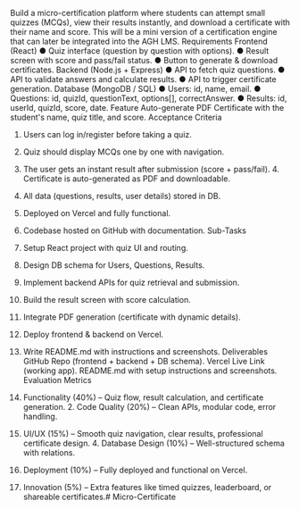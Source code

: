 Build a micro-certification platform where students can attempt small quizzes (MCQs), view their results instantly, and download a certificate with their name and score. This will be a mini version of a certification engine that can later be integrated into the AGH LMS. 
Requirements 
Frontend (React) 
● Quiz interface (question by question with options). 
● Result screen with score and pass/fail status. 
● Button to generate & download certificates. 
Backend (Node.js + Express) 
● API to fetch quiz questions. 
● API to validate answers and calculate results. 
● API to trigger certificate generation. 
Database (MongoDB / SQL) 
● Users: id, name, email. 
● Questions: id, quizId, questionText, options\[], correctAnswer. ● Results: id, userId, quizId, score, date. 
Feature 
Auto-generate PDF Certificate with the student's name, quiz title, and score. Acceptance Criteria 
1. Users can log in/register before taking a quiz. 
2. Quiz should display MCQs one by one with navigation. 
3. The user gets an instant result after submission (score + pass/fail). 4. Certificate is auto-generated as PDF and downloadable.

5. All data (questions, results, user details) stored in DB. 
6. Deployed on Vercel and fully functional. 
7. Codebase hosted on GitHub with documentation. 
Sub-Tasks 
1. Setup React project with quiz UI and routing. 
2. Design DB schema for Users, Questions, Results. 
3. Implement backend APIs for quiz retrieval and submission. 
4. Build the result screen with score calculation. 
5. Integrate PDF generation (certificate with dynamic details). 
6. Deploy frontend & backend on Vercel. 
7. Write README.md with instructions and screenshots. 
Deliverables 
GitHub Repo (frontend + backend + DB schema). 
Vercel Live Link (working app). 
README.md with setup instructions and screenshots. 
Evaluation Metrics 
1. Functionality (40%) – Quiz flow, result calculation, and certificate generation. 2. Code Quality (20%) – Clean APIs, modular code, error handling. 
3. UI/UX (15%) – Smooth quiz navigation, clear results, professional certificate design. 4. Database Design (10%) – Well-structured schema with relations. 
5. Deployment (10%) – Fully deployed and functional on Vercel. 
6. Innovation (5%) – Extra features like timed quizzes, leaderboard, or shareable certificates.# Micro-Certificate

